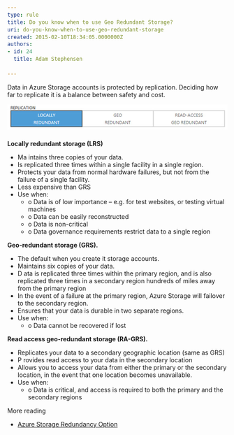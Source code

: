 ```yaml
---
type: rule
title: Do you know when to use Geo Redundant Storage?
uri: do-you-know-when-to-use-geo-redundant-storage
created: 2015-02-10T18:34:05.0000000Z
authors:
- id: 24
  title: Adam Stephensen

---
```


Data in Azure Storage accounts is protected by replication. Deciding how far to replicate it is a balance between safety and cost.

![It is important to balance safety and pricing when choosing the right replication strategy for Azure Storage Accounts](azure-graphic.jpg)
#### 

**Locally redundant storage (LRS)**

- Ma  intains three copies of your data.
- Is replicated three times within a single facility in a single region.
- Protects your data from normal hardware failures, but not from the failure of a single facility.
- Less expensive than GRS
- Use when:
    - o Data is of low importance – e.g. for test websites, or testing virtual machines
    - o Data can be easily reconstructed
    - o Data is non-critical
    - o Data governance requirements restrict data to a single region


**Geo-redundant storage (GRS).**

- The default when you create it storage accounts.
- Maintains six copies of your data.
- D  ata is replicated three times within the primary region, and is also replicated three times in a secondary region hundreds of miles away from the primary region
- In the event of a failure at the primary region, Azure Storage will failover to the secondary region.
- Ensures that your data is durable in two separate regions.
- Use when:
    - o Data cannot be recovered if lost

**Read access geo-redundant storage (RA-GRS).**  
- Replicates your data to a secondary geographic location (same as GRS)
- P  rovides read access to your data in the secondary location
- Allows you to access your data from either the primary or the secondary location, in the event that one location becomes unavailable.
- Use when:
    - o Data is critical, and access is required to both the primary and the secondary regions

More reading
- [Azure Storage Redundancy Option](https://msdn.microsoft.com/en-us/library/azure/dn727290.aspx)

